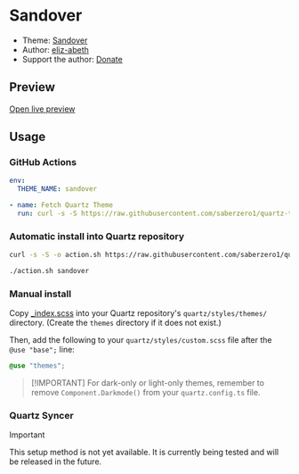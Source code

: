 # Sandover

- Theme: [Sandover](OBSIDIAN_THEME_URL%)
- Author: <a href="https://github.com/eliz-abeth" target="_blank" rel="noopener noreferrer">eliz-abeth</a>
- Support the author: <a href="http://ko-fi.com/eliz0beth" target="_blank" rel="noopener noreferrer">Donate</a>

## Preview

[Open live preview](https://quartz-themes.github.io/sandover/)

## Usage

### GitHub Actions

```yaml
env:
  THEME_NAME: sandover
```

```yaml
- name: Fetch Quartz Theme
  run: curl -s -S https://raw.githubusercontent.com/saberzero1/quartz-themes/master/action.sh | bash -s -- $THEME_NAME
```

### Automatic install into Quartz repository

```bash
curl -s -S -o action.sh https://raw.githubusercontent.com/saberzero1/quartz-themes/master/action.sh

./action.sh sandover
```

### Manual install

Copy [\_index.scss](./_index.scss) into your Quartz repository's `quartz/styles/themes/` directory. (Create the `themes` directory if it does not exist.)

Then, add the following to your `quartz/styles/custom.scss` file after the `@use "base";` line:

```scss
@use "themes";
```

> [!IMPORTANT] For dark-only or light-only themes, remember to remove `Component.Darkmode()` from your `quartz.config.ts` file.

### Quartz Syncer

> [!IMPORTANT]
> This setup method is not yet available. It is currently being tested and will be released in the future.
